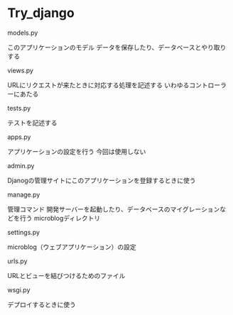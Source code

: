 # Try_django
<p>models.py</p>
このアプリケーションのモデル
データを保存したり、データベースとやり取りする
<p>views.py</p>
URLにリクエストが来たときに対応する処理を記述する
いわゆるコントローラーにあたる
<p>tests.py</p>
テストを記述する
<p>apps.py</p>
アプリケーションの設定を行う
今回は使用しない
<p>admin.py</p>
Djanogの管理サイトにこのアプリケーションを登録するときに使う

<p>manage.py</p>
管理コマンド
開発サーバーを起動したり、データベースのマイグレーションなどを行う
microblogディレクトリ
<p>settings.py</p>
microblog（ウェブアプリケーション）の設定
<p>urls.py</p>
URLとビューを結びつけるためのファイル
<p>wsgi.py</p>
デプロイするときに使う
